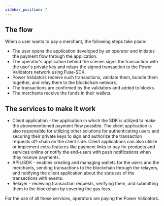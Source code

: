 ```yaml
---
sidebar_position: 7
---
```


## The flow

When a user wants to pay a merchant, the following steps take place:

- The user opens the application developed by an operator and initiates the payment flow through the application.
- The operator's application behind the scenes signs the transaction with the user's private key and relays the signed transaction to the Power Validators network using Fuse-SDK.
- Power Validators receive such transactions, validate them, bundle them together, and relay them to the blockchain network.
- The transactions are confirmed by the validators and added to blocks.
- The merchants receive the funds in their wallets.

## The services to make it work

- Client application - the application in which the SDK is utilized to make the abovementioned payment flow possible. The client application is also responsible for utilizing other solutions for authenticating users and securing their private keys to sign and authorize the transaction requests off-chain on the client side. Client applications can also utilize or implement extra features like payment links to pay for products and services online or notify the end-users with push notifications when they receive payments.
- APIs/SDK - enables creating and managing wallets for the users and the merchants, sending transactions to the blockchain through the relayers, and notifying the client application about the statuses of the transactions with events.
- Relayer - receiving transaction requests, verifying them, and submitting them to the blockchain by covering the gas fees.

For the use of all those services, operators are paying the Power Validators.
